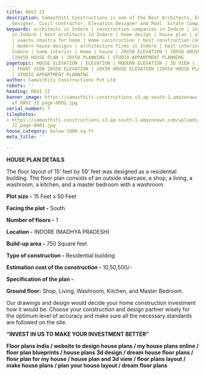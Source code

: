 ```yaml
---
title: RAVI JI
description: Samasthiti Constructions is one of the Best Architects, Engineer, Interior
  designer, Civil contractor, Elevation Designer and Real  Estate Companies in Indore.
keywords: architects in Indore | construction companies in Indore | interior designer
  in Indore | best architects in Indore | home design | house plan | elevation design
  | vaastu shastra for home | Home construction | best construction companies in Indore
  | modern house designs | architecture firms in Indore | best interior designer in
  Indore | home interior | Home | house | 20X50 ELEVATION | 20X50 HOUSE ELEVATION
  |20X50 HOUSE PLAN | 20X50 PLANNING | STUDIO APPARTMENT PLANNING
pagetopic: HOUSE ELEVATION | ELEVATION | MODERN ELEVATION | 3D VIEW | 3D ELEVATION
  | FRONT VIEW 20X50 ELEVATION | 20X50 HOUSE ELEVATION |20X50 HOUSE PLAN | 20X50 PLANNING
  | STUDIO APPARTMENT PLANNING
author: Samasthiti Constructions Pvt Ltd
robots: ''
heading: RAVI JI
banner_image: https://samasthiti-constructions.s3.ap-south-1.amazonaws.com/uploads/Copy
  of RAVI JI_page-0001.jpg
serial_number: 7
tilephotos:
- https://samasthiti-constructions.s3.ap-south-1.amazonaws.com/uploads/Copy of RAVI
  JI_page-0001.jpg
house_category: below-1000-sq-ft
meta_title: ''

---
```

**HOUSE PLAN DETAILS**

The floor layout of 15’ feet by 50’ feet was designed as a residential building. The floor plan consists of an outside staircase, a shop, a living, a washroom, a kitchen, and a master bedroom with a washroom.

**Plot size -** 15 Feet x 50 Feet

**Facing the plot -** South

**Number of floors -** 1

**Location -** INDORE (MADHYA PRADESH)

**Build-up area -** 750 Square feet

**Type of construction -** Residential building

**Estimation cost of the construction -** 10,50,500/-

**Specification of the plan -**

**Ground floor:** Shop, Living, Washroom, Kitchen, and Master Bedroom.

Our drawings and design would decide your home construction investment how it would be. Choose your construction and design partner wisely for the optimum level of accuracy and make sure all the necessary standards are followed on the site.

**“INVEST IN US TO MAKE YOUR INVESTMENT BETTER”**

**Floor plans india / website to design house plans / my house plans online / floor plan blueprints / house plans 3d design / dream house floor plans / floor plan for my house / house plan and 3d view / floor plans layout / make house plans / plan your house layout / dream floor plans**